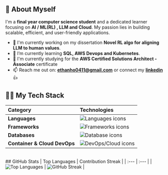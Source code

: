 ## 👋 About Myself

I'm a **final year computer science student** and a dedicated learner focusing on **AI / ML(RL) , LLM and Cloud**. My passion lies in building scalable, efficient, and user-friendly applications.

- 🔭 I'm currently working on my dissertation  **Novel RL algo for aligning LLM to human values**.
- 🌱 I’m currently learning **SQL, AWS Devops and Kubernetes**.
- 👯 I'm currently studying for the **AWS Certified Solutions Architect - Associate** certificate
- 📫 Reach me out on: **ethanho0411@gmail.com** or connect my <a href="https://linkedin.com/in/ethan-ho-zongyu/"> **linkedin** </a>👍
## 🧑‍💻 My Tech Stack
| Category | Technologies |
| :--- | :--- |
| **Languages** | <img src="https://skillicons.dev/icons?i=py,java,js,html,css,bash" alt="Languages icons" /> |
| **Frameworks** | <img src="https://skillicons.dev/icons?i=pytorch,spring,maven" alt="Frameworks icons" /> |
| **Databases** | <img src="https://skillicons.dev/icons?i=mysql,sqlite" alt="Database icons" /> |
| **Container & Cloud DevOps** | <img src="https://skillicons.dev/icons?i=docker,aws,azure" alt="DevOps/Cloud icons" /> |
<br />
## GitHub Stats
| Top Languages | Contribution Streak |
| :--- | :--- |
| <img src="https://github-readme-stats.vercel.app/api/top-langs/?username=EthanHo0411&layout=compact&theme=radical" alt="Top Languages" /> | <img src="https://streak-stats.demolab.com/?user=EthanHo0411&theme=radical" alt="GitHub Streak" /> |
<br />
